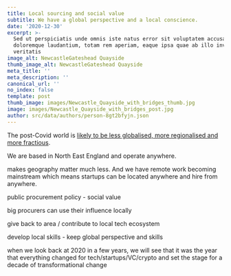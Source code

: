 ```yaml
---
title: Local sourcing and social value
subtitle: We have a global perspective and a local conscience.
date: '2020-12-30'
excerpt: >-
  Sed ut perspiciatis unde omnis iste natus error sit voluptatem accusantium
  doloremque laudantium, totam rem aperiam, eaque ipsa quae ab illo inventore
  veritatis
image_alt: NewcastleGateshead Quayside
thumb_image_alt: NewcastleGateshead Quayside
meta_title: ''
meta_description: ''
canonical_url: ''
no_index: false
template: post
thumb_image: images/Newcastle_Quayside_with_bridges_thumb.jpg
image: images/Newcastle_Quayside_with_bridges_post.jpg
author: src/data/authors/person-8gt2bfyjn.json
---
```

The post-Covid world is [likely to be less globalised, more regionalised and more fractious](https://www.economist.com/leaders/2020/05/14/has-covid-19-killed-globalisation).



We are based in North East England and operate anywhere.

makes geography matter much less. And we have remote work becoming mainstream which means startups can be located anywhere and hire from anywhere.

public procurement policy - social value

big procurers can use their influence locally

give back to area / contribute to local tech ecosystem

develop local skills - keep global perspective and skills

when we look back at 2020 in a few years, we will see that it was the year that everything changed for tech/startups/VC/crypto and set the stage for a decade of transformational change
